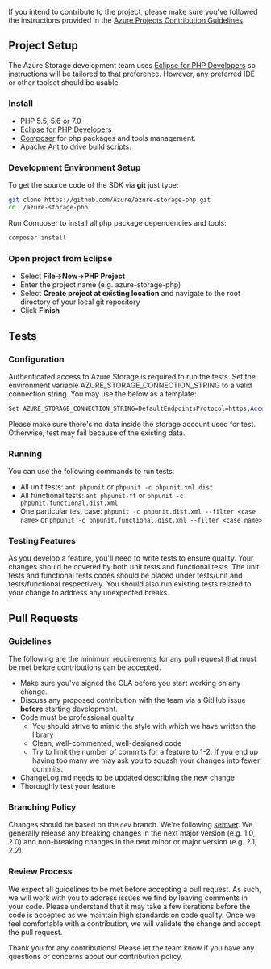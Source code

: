 If you intend to contribute to the project, please make sure you've followed the instructions provided in the [Azure Projects Contribution Guidelines](http://azure.github.io/guidelines/).
## Project Setup
The Azure Storage development team uses [Eclipse for PHP Developers](http://www.eclipse.org/downloads/packages/eclipse-php-developers/mars2) so instructions will be tailored to that preference. However, any preferred IDE or other toolset should be usable.

### Install
* PHP 5.5, 5.6 or 7.0
* [Eclipse for PHP Developers](http://www.eclipse.org/downloads/packages/eclipse-php-developers/mars2)
* [Composer](https://getcomposer.org/) for php packages and tools management.
* [Apache Ant](http://ant.apache.org/manual/install.html) to drive build scripts.

### Development Environment Setup
To get the source code of the SDK via **git** just type:

```bash
git clone https://github.com/Azure/azure-storage-php.git
cd ./azure-storage-php
```

Run Composer to install all php package dependencies and tools:

```bash
composer install
```

### Open project from Eclipse
* Select **File->New->PHP Project**
* Enter the project name (e.g. azure-storage-php)
* Select **Create project at existing location** and navigate to the root directory of your local git repository
* Click **Finish**

## Tests

### Configuration
Authenticated access to Azure Storage is required to run the tests. Set the environment variable AZURE_STORAGE_CONNECTION_STRING to a valid connection string. You may use the below as a template:

```bash
Set AZURE_STORAGE_CONNECTION_STRING=DefaultEndpointsProtocol=https;AccountName=<Account>;AccountKey=<Key>
```

Please make sure there's no data inside the storage account used for test. Otherwise, test may fail because of the existing data.

### Running
You can use the following commands to run tests:

* All unit tests: ``ant phpunit`` or ``phpunit -c phpunit.xml.dist``
* All functional tests: ``ant phpunit-ft`` or ``phpunit -c phpunit.functional.dist.xml``
* One particular test case: ``phpunit -c phpunit.dist.xml --filter <case name>`` or ``phpunit -c phpunit.functional.dist.xml --filter <case name>``

### Testing Features
As you develop a feature, you'll need to write tests to ensure quality. Your changes should be covered by both unit tests and functional tests. The unit tests and functional tests codes should be placed under tests/unit and tests/functional respectively. You should also run existing tests related to your change to address any unexpected breaks.

## Pull Requests

### Guidelines
The following are the minimum requirements for any pull request that must be met before contributions can be accepted.
* Make sure you've signed the CLA before you start working on any change.
* Discuss any proposed contribution with the team via a GitHub issue **before** starting development.
* Code must be professional quality
	* You should strive to mimic the style with which we have written the library
	* Clean, well-commented, well-designed code
	* Try to limit the number of commits for a feature to 1-2. If you end up having too many we may ask you to squash your changes into fewer commits.
* [ChangeLog.md](ChangeLog.md) needs to be updated describing the new change
* Thoroughly test your feature

### Branching Policy
Changes should be based on the `dev` branch. We're following [semver](http://semver.org/). We generally release any breaking changes in the next major version (e.g. 1.0, 2.0) and non-breaking changes in the next minor or major version (e.g. 2.1, 2.2).

### Review Process
We expect all guidelines to be met before accepting a pull request. As such, we will work with you to address issues we find by leaving comments in your code. Please understand that it may take a few iterations before the code is accepted as we maintain high standards on code quality. Once we feel comfortable with a contribution, we will validate the change and accept the pull request.


Thank you for any contributions! Please let the team know if you have any questions or concerns about our contribution policy.
